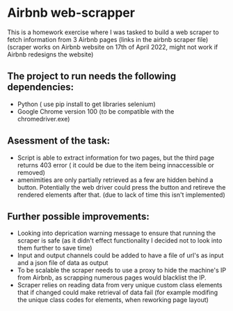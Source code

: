 # Airbnb web-scrapper
This is a homework exercise where I was tasked to build a web scraper to fetch information from 3 Airbnb pages (links in the airbnb scraper file) (scraper works on Airbnb website on 17th of April 2022, might not work if Airbnb redesigns the website)
## The project to run needs the following dependencies:
- Python ( use pip install to get libraries selenium)
- Google Chrome version 100 (to be compatible with the chromedriver.exe)
## Asessment of the task:
- Script is able to extract information for two pages, but the third page returns 403 error ( it could be due to the item being innaccessible or removed)
- amenimities are only partially retrieved as a few are hidden behind a button. Potentially the web driver could press the button and retireve the rendered elements after that. (due to lack of time this isn't implemented)

## Further possible improvements:
- Looking into deprication warning message to ensure that running the scraper is safe (as it didn't effect functionality I decided not to look into them further to save time)
-  Input and output channels could be added to have a file of url's as input and a json file of data as output
-   To be scalable the scraper needs to use a proxy to hide the machine's IP from Airbnb, as scrapping numerous pages would blacklist the IP.
-    Scraper relies on reading data from very unique custom class elements that if changed could make retrieval of data fail (for example modifing the unique class codes for elements, when reworking page layout)
